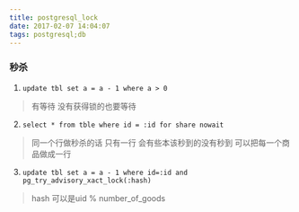 ```yaml
---
title: postgresql_lock
date: 2017-02-07 14:04:07
tags: postgresql;db
---
```


### 秒杀
1. `update tbl set a = a - 1 where a > 0`
> 有等待 没有获得锁的也要等待

2. `select * from tble where id = :id for share nowait`
> 同一个行做秒杀的话 只有一行 会有些本该秒到的没有秒到
> 可以把每一个商品做成一行

3. `update tbl set a = a - 1 where id=:id and pg_try_advisory_xact_lock(:hash)` 
> hash 可以是uid % number_of_goods


